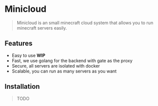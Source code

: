 # Minicloud

> Minicloud is an small minecraft cloud system that allows you to run minecraft servers easily.

## Features

- Easy to use **WIP**
- Fast, we use golang for the backend with gate as the proxy
- Secure, all servers are isolated with docker
- Scalable, you can run as many servers as you want

## Installation

> TODO
